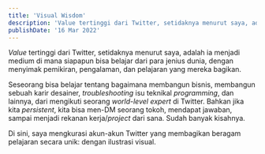 ```yaml
---
title: 'Visual Wisdom'
description: 'Value tertinggi dari Twitter, setidaknya menurut saya, adalah ia menjadi medium di mana siapapun bisa belajar dari para jenius dunia, dengan menyimak pemikiran, pengalaman, dan pelajaran yang mereka bagikan. Seseorang bisa belajar tentang bagaimana membangun bisnis, membangun sebuah karir desainer, troubleshooting isu teknikal programming, dan lainnya, dari mengikuti seorang world-level expert di Twitter.'
publishDate: '16 Mar 2022'
---
```


_Value_ tertinggi dari Twitter, setidaknya menurut saya, adalah ia menjadi medium di mana siapapun bisa belajar dari para jenius dunia, dengan menyimak pemikiran, pengalaman, dan pelajaran yang mereka bagikan.

Seseorang bisa belajar tentang bagaimana membangun bisnis, membangun sebuah karir desainer, _troubleshooting_ isu teknikal _programming_, dan lainnya, dari mengikuti seorang _world-level expert_ di Twitter. Bahkan jika kita _persistent_, kita bisa men-DM seorang tokoh, mendapat jawaban, sampai menjadi rekanan kerja/_project_ dari sana. Sudah banyak kisahnya.

Di sini, saya mengkurasi akun-akun Twitter yang membagikan beragam pelajaran secara unik: dengan ilustrasi visual.

